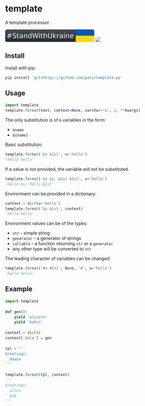 template
==
A template processor.

[![standwithukraine](docs/StandWithUkraine.svg)](https://ukrainewar.carrd.co/)
[![](https://github.com/paiv/template-py/actions/workflows/build.yml/badge.svg)](https://github.com/paiv/template-py/actions)


Install
--

Install with pip:
```sh
pip install 'git+https://github.com/paiv/template-py'
```


Usage
--

```py
import template
template.format(text, context=None, varchar='&', /, **kwargs)
```

The only substitution is of `&` variables in the form:
- `&name`
- `&{name}`

Basic substitution:
```py
template.format('&v &{v}', v='hello')
'hello hello'
```

If a value is not provided, the variable will not be substituted.
```py
template.format('&v &s, &{v} &{s}', v='hello')
'hello &s, hello &{s}'
```

Environment can be provided in a dictionary:
```py
context = dict(v='hello')
template.format('&v &{v}', context)
'hello hello'
```

Environment values can be of the types:
- `str` - simple string
- `generator` - a generator of strings
- `callable` - a function returning `str` or a `generator`
- any other type will be converted to `str`

The leading character of variables can be changed:
```py
template.format('#v #{v}', None, '#', v='hello')
'hello hello'
```

Example
--

```py
import template

def gen():
    yield 'alice\n'
    yield 'bob\n'

context = dict()
context['data'] = gen

tpl = '''
Greetings,
  &data
'''

template.format(tpl, context)
'''
Greetings,
  alice
  bob
'''
```
